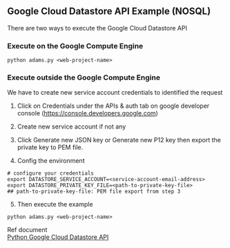 ## Google Cloud Datastore API Example (NOSQL)

There are two ways to execute the Google Cloud Datastore API

### Execute on the Google Compute Engine

```
python adams.py <web-project-name>
```


### Execute outside the Google Compute Engine

We have to create new service account credentials to identified the request   

1. Click on Credentials under the APIs & auth tab on google developer console (https://console.developers.google.com)   

2. Create new service account if not any   

3. Click Generate new JSON key or Generate new P12 key then export the private key to PEM file.   

4. Config the environment   

```
# configure your credentials
export DATASTORE_SERVICE_ACCOUNT=<service-account-email-address>
export DATASTORE_PRIVATE_KEY_FILE=<path-to-private-key-file>
## path-to-private-key-file: PEM file export from step 3
```

5. Then execute the example   

```
python adams.py <web-project-name>
```



Ref document   
[Python Google Cloud Datastore API](https://cloud.google.com/datastore/docs/getstarted/start_python/)


